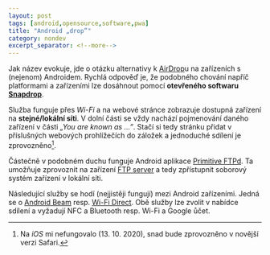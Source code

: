 ```yaml
---
layout: post
tags: [android,opensource,software,pwa]
title: "Android „drop”"
category: nondev
excerpt_separator: <!--more-->
---
```


Jak název evokuje, jde o otázku alternativy k [AirDrop](https://en.wikipedia.org/wiki/AirDrop "Článek na Wikipedii")u na zařízeních s (nejenom) Androidem. Rychlá odpověď je, že podobného chování napříč platformami a zařízeními lze dosáhnout pomocí **otevřeného softwaru [Snapdrop](https://snapdrop.net/)**.

<!--more-->

Služba funguje přes *Wi-Fi* a na webové stránce zobrazuje dostupná zařízení na **stejné/lokální síti**. V dolní části se vždy nachází pojmenování daného zařízení v části *„You are known as …”*. Stačí si tedy stránku přidat v příslušných webových prohlížečích do záložek a jednoduché sdílení je zprovozněno[^1].

Částečně v podobném duchu funguje Android aplikace [Primitive FTPd](https://play.google.com/store/apps/details?id=org.primftpd "Aplikace na Google Play"). Ta umožňuje zprovoznit na zařízení [FTP server](https://cs.wikipedia.org/wiki/File_Transfer_Protocol "Článek o File Transfer Protocol na Wikipedii") a tedy zpřístupnit soborový systém zařízení v lokální síti.

Následující služby se hodí (nejjistěji fungují) mezi Android zařízeními. Jedná se o [Android Beam](https://cs.wikipedia.org/wiki/Android_Beam "Wikipedie") resp. [Wi-Fi Direct](https://cs.wikipedia.org/wiki/Wi-Fi_Direct "Wikipedie"). Obě služby lze zvolit v nabídce sdílení a vyžadují NFC a Bluetooth resp. Wi-Fi a Google ůčet.


[^1]: Na *iOS* mi nefungovalo (13. 10. 2020), snad bude zprovozněno v novější verzi Safari.
